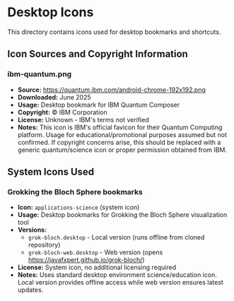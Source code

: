 # Desktop Icons

This directory contains icons used for desktop bookmarks and shortcuts.

## Icon Sources and Copyright Information

### ibm-quantum.png
- **Source:** https://quantum.ibm.com/android-chrome-192x192.png
- **Downloaded:** June 2025
- **Usage:** Desktop bookmark for IBM Quantum Composer
- **Copyright:** © IBM Corporation
- **License:** Unknown - IBM's terms not verified
- **Notes:** This icon is IBM's official favicon for their Quantum Computing platform. Usage for educational/promotional purposes assumed but not confirmed. If copyright concerns arise, this should be replaced with a generic quantum/science icon or proper permission obtained from IBM.

## System Icons Used

### Grokking the Bloch Sphere bookmarks
- **Icon:** `applications-science` (system icon)
- **Usage:** Desktop bookmarks for Grokking the Bloch Sphere visualization tool
- **Versions:** 
  - `grok-bloch.desktop` - Local version (runs offline from cloned repository)
  - `grok-bloch-web.desktop` - Web version (opens https://javafxpert.github.io/grok-bloch/)
- **License:** System icon, no additional licensing required
- **Notes:** Uses standard desktop environment science/education icon. Local version provides offline access while web version ensures latest updates.
